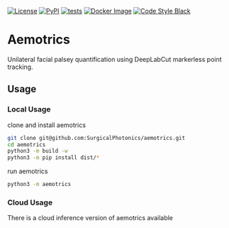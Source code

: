 [![License](https://img.shields.io/pypi/l/aemotrics.svg?color=green)](https://github.com/SurgicalPhotonics/Aemotrics/raw/main/LICENSE)
[![PyPI](https://img.shields.io/pypi/v/aemotrics.svg?color=green)](https://pypi.org/project/aemotrics)
[![tests](https://github.com/SurgicalPhotonics/Aemotrics/actions/workflows/test.yml/badge.svg)](https://github.com/SurgicalPhotonics/Aemotrics/actions/workflows/test.yml)
[![Docker Image](https://github.com/SurgicalPhotonics/Aemotrics/actions/workflows/docker-build.yml/badge.svg)](https://github.com/SurgicalPhotonics/Aemotrics/actions/workflows/docker-build.yml)
[![Code Style Black](https://img.shields.io/badge/code%20style-black-000000.svg)](https://github.com/psf/black)
# Aemotrics

Unilateral facial palsey quantification using DeepLabCut markerless point tracking.

## Usage
### Local Usage
clone and install aemotrics
```bash
git clone git@github.com:SurgicalPhotonics/aemotrics.git
cd aemotrics
python3 -m build -w
python3 -m pip install dist/*
```
run aemotrics
```bash
python3 -m aemotrics
```
### Cloud Usage
There is a cloud inference version of aemotrics available 
